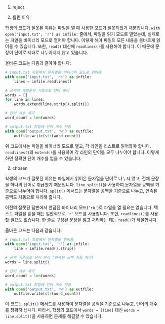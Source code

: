 1. reject

0. 틀린 이유

학생의 코드가 잘못된 이유는 파일을 열 때 사용한 모드가 잘못되었기 때문입니다. `with open('input.txt', 'r') as infile:` 줄에서, 파일을 읽기 모드로 열었는데, 실제로는 파일을 바이너리 모드로 열어야 합니다. 이렇게 해야 파일의 모든 내용을 올바르게 읽어올 수 있습니다. 또한, `read()` 대신에 `readlines()`를 사용해야 합니다. 이 때문에 문장이 단어로 제대로 나누어지지 않고 있습니다.

올바른 코드는 다음과 같아야 합니다:

```python
# input.txt 파일에서 문자열을 바이너리 모드로 읽어옴
with open('input.txt', 'rb') as infile:
    lines = infile.readlines()

# 공백과 개행문자 기준으로 단어 분리
words = []
for line in lines:
    words.extend(line.strip().split())

# 단어 개수 세기
word_count = len(words)

# output.txt 파일에 단어 개수 저장
with open('output.txt', 'w') as outfile:
    outfile.write(str(word_count))
```

위 코드에서는 파일을 바이너리 모드로 열고, 각 라인을 리스트로 읽어와야 합니다. `readlines()`와 `extend()`를 사용하여 각 라인의 단어를 모두 나누어야 합니다. 이렇게 하면 정확한 단어 개수를 얻을 수 있습니다.

2. chosen

학생의 코드가 잘못된 이유는 파일에서 읽어온 문자열을 단어로 나누지 않고, 전체 문장을 하나의 단어로 취급했기 때문입니다. `line.split()`을 사용하여 문자열을 공백을 기준으로 나누어야 합니다. `split()` 메서드는 문자열을 공백을 기준으로 나누고, 연속된 공백도 자동으로 처리해 줍니다.

이전의 잘못된 답변에서 언급된 바이너리 모드(`'rb'`)로 파일을 열 필요는 없습니다. 텍스트 파일을 읽을 때는 일반적으로 `'r'` 모드를 사용합니다. 또한, `readlines()`를 사용할 필요도 없습니다. 한 줄로 구성된 문장을 읽고 처리하는 데는 `read()`가 적절합니다.

올바른 코드는 다음과 같습니다:

```python
# input.txt 파일에서 문자열을 읽어옴
with open('input.txt', 'r') as infile:
    line = infile.read().strip()

# 공백 기준으로 단어 분리 (연속된 공백 자동 처리)
words = line.split()

# 단어 개수 세기
word_count = len(words)

# output.txt 파일에 단어 개수 저장
with open('output.txt', 'w') as outfile:
    outfile.write(str(word_count))
```

이 코드는 `split()` 메서드를 사용하여 문자열을 공백을 기준으로 나누고, 단어의 개수를 정확히 셉니다. 따라서, 학생의 코드에서 `words = [line]` 대신 `words = line.split()`을 사용하면 문제를 해결할 수 있습니다.
